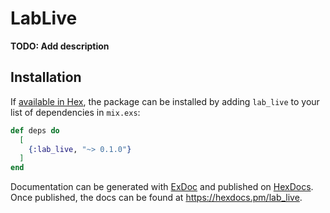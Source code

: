 # LabLive

**TODO: Add description**

## Installation

If [available in Hex](https://hex.pm/docs/publish), the package can be installed
by adding `lab_live` to your list of dependencies in `mix.exs`:

```elixir
def deps do
  [
    {:lab_live, "~> 0.1.0"}
  ]
end
```

Documentation can be generated with [ExDoc](https://github.com/elixir-lang/ex_doc)
and published on [HexDocs](https://hexdocs.pm). Once published, the docs can
be found at <https://hexdocs.pm/lab_live>.

